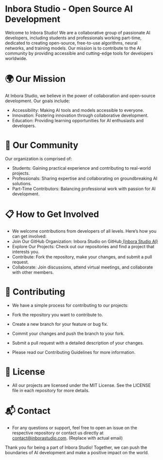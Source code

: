 
# Inbora Studio - Open Source AI Development
Welcome to Inbora Studio! We are a collaborative group of passionate AI developers, including students and professionals working part-time, dedicated to creating open-source, free-to-use algorithms, neural networks, and training models. Our mission is to contribute to the AI community by providing accessible and cutting-edge tools for developers worldwide.

# 🌍 Our Mission
At Inbora Studio, we believe in the power of collaboration and open-source development. Our goals include:

* Accessibility: Making AI tools and models accessible to everyone.
* Innovation: Fostering innovation through collaborative development.
* Education: Providing learning opportunities for AI enthusiasts and developers.

# 👥 Our Community
Our organization is comprised of:

* Students: Gaining practical experience and contributing to real-world projects.
* Professionals: Sharing expertise and collaborating on groundbreaking AI solutions.
* Part-Time Contributors: Balancing professional work with passion for AI development.

# 📋 How to Get Involved
* We welcome contributions from developers of all levels. Here’s how you can get involved:
* Join Our GitHub Organization: Inbora Studio on GitHub[ (Inbora Studio AI)](https://github.com/Inbora-AI)
* Explore Our Projects: Check out our repositories and find a project that interests you.
* Contribute: Fork the repository, make your changes, and submit a pull request.
* Collaborate: Join discussions, attend virtual meetings, and collaborate with other members.

# 🤝 Contributing
 * We have a simple process for contributing to our projects:

* Fork the repository you want to contribute to.
* Create a new branch for your feature or bug fix.
* Commit your changes and push the branch to your fork.
* Submit a pull request with a detailed description of your changes.
* Please read our Contributing Guidelines for more information.

# 📜 License
* All our projects are licensed under the MIT License. See the LICENSE file in each repository for more details.

# 📬 Contact
* For any questions or support, feel free to open an issue on the respective repository or contact us directly at contact@inborastudio.com. (Replace with actual email)

Thank you for being a part of Inbora Studio! Together, we can push the boundaries of AI development and make a positive impact on the world.
